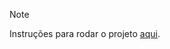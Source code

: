 > [!NOTE]
> Instruções para rodar o projeto [aqui](https://github.com/aliine98/maispraTi-fullstack-exercicios/blob/main/README.md).